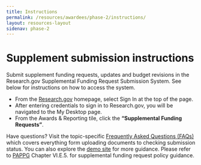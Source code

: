 ```yaml
---
title: Instructions
permalink: /resources/awardees/phase-2/instructions/
layout: resources-layout
sidenav: phase-2
---
```

# Supplement submission instructions

Submit supplement funding requests, updates and budget revisions in the Research.gov Supplemental Funding Request Submission System. See below for instructions on how to access the system.

* From the [Research.gov](https://www.research.gov/research-web/)  homepage, select Sign In at the top of the page.
* After entering credentials to sign in to Research.gov, you will be navigated to the My Desktop page.
* From the Awards & Reporting tile, click the **“Supplemental Funding Requests”**.

Have questions? Visit the topic-specific [Frequently Asked Questions (FAQs)](https://www.research.gov/research-web/content/aboutsfr#psm) which covers everything form uploading documents to checking submission status. You can also explore the [demo site](https://web.demo.research.gov/proposalprep/#/sfr) for more guidance. Please refer to [PAPPG](https://www.nsf.gov/publications/pub_summ.jsp?ods_key=nsf22001) Chapter VI.E.5. for supplemental funding request policy guidance.

